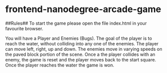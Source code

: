 frontend-nanodegree-arcade-game
===============================
##Rules##
To start the game please open the file index.html in your favourite browser.

You will have a Player and Enemies (Bugs). 
The goal of the player is to reach the water, without colliding into any one of the enemies. 
The player can move left, right, up and down. The enemies move in varying speeds on the paved block portion of the scene. Once a the player collides with an enemy, the game is reset and the player moves back to the start square. 
Once the player reaches the water the game is won.
